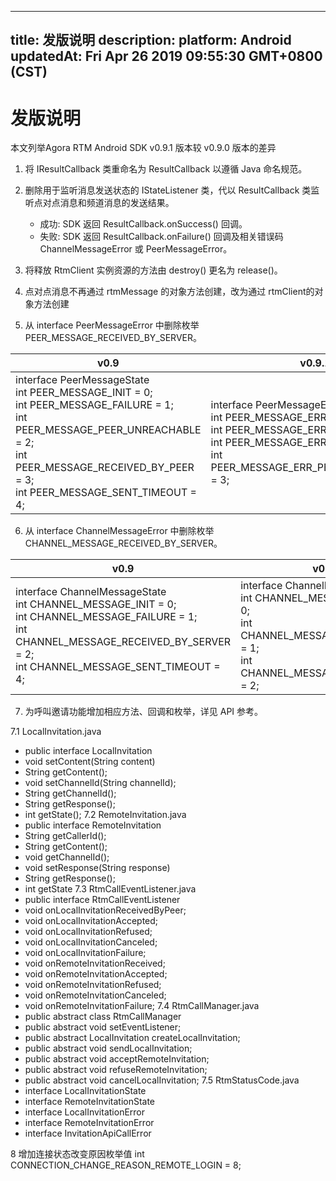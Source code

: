 
---
title: 发版说明
description: 
platform: Android
updatedAt: Fri Apr 26 2019 09:55:30 GMT+0800 (CST)
---
# 发版说明
本文列举Agora RTM Android SDK v0.9.1 版本较 v0.9.0 版本的差异

1. 将 IResultCallback 类重命名为 ResultCallback 以遵循 Java 命名规范。
2. 删除用于监听消息发送状态的 IStateListener 类，代以 ResultCallback 类监听点对点消息和频道消息的发送结果。
   - 成功: SDK 返回 ResultCallback.onSuccess() 回调。 
   - 失败: SDK 返回 ResultCallback.onFailure() 回调及相关错误码 ChannelMessageError 或 PeerMessageError。

3. 将释放 RtmClient 实例资源的方法由 destroy() 更名为 release()。
4. 点对点消息不再通过 rtmMessage 的对象方法创建，改为通过 rtmClient的对象方法创建

5. 从 interface PeerMessageError 中删除枚举 PEER_MESSAGE_RECEIVED_BY_SERVER。

| v0.9                                                         | v0.9.1                                                       |
| ------------------------------------------------------------ | ------------------------------------------------------------ |
| interface PeerMessageState  <br>int PEER_MESSAGE_INIT = 0; <br>int PEER_MESSAGE_FAILURE = 1; <br>int PEER_MESSAGE_PEER_UNREACHABLE = 2; <br>int PEER_MESSAGE_RECEIVED_BY_PEER = 3; <br>int PEER_MESSAGE_SENT_TIMEOUT = 4; | interface PeerMessageError  <br>int PEER_MESSAGE_ERR_OK = 0; <br>int PEER_MESSAGE_ERR_FAILURE = 1; <br>int PEER_MESSAGE_ERR_TIMEOUT = 2; <br>int PEER_MESSAGE_ERR_PEER_UNREACHABLE = 3; |

6. 从 interface ChannelMessageError 中删除枚举 CHANNEL_MESSAGE_RECEIVED_BY_SERVER。

| v0.9                                                         | v0.9.1                                                       |
| ------------------------------------------------------------ | ------------------------------------------------------------ |
| interface ChannelMessageState  <br>int CHANNEL_MESSAGE_INIT = 0; <br>int CHANNEL_MESSAGE_FAILURE = 1; <br>int CHANNEL_MESSAGE_RECEIVED_BY_SERVER = 2; <br>int CHANNEL_MESSAGE_SENT_TIMEOUT = 4; | interface ChannelMessageError <br>int CHANNEL_MESSAGE_ERR_OK = 0; <br>int CHANNEL_MESSAGE_ERR_FAILURE = 1; <br>int CHANNEL_MESSAGE_ERR_TIMEOUT = 2; |

7. 为呼叫邀请功能增加相应方法、回调和枚举，详见 API 参考。 

7.1 LocalInvitation.java
  - public interface LocalInvitation
  - void setContent(String content)
  - String getContent();
  - void setChannelId(String channelId);
  - String getChannelId();
  - String getResponse();
  - int getState();
7.2 RemoteInvitation.java
  - public interface RemoteInvitation 
  - String getCallerId();
  - String getContent();
  - void getChannelId();
  - void setResponse(String response)
  - String getResponse();
  - int getState
7.3 RtmCallEventListener.java
  - public interface RtmCallEventListener 
  - void onLocalInvitationReceivedByPeer;
  - void onLocalInvitationAccepted;
  - void onLocalInvitationRefused;
  - void onLocalInvitationCanceled;
  - void onLocalInvitationFailure;
  - void onRemoteInvitationReceived;
  - void onRemoteInvitationAccepted;
  - void onRemoteInvitationRefused;
  - void onRemoteInvitationCanceled;
  - void onRemoteInvitationFailure;
7.4 RtmCallManager.java
  - public abstract class RtmCallManager 
  - public abstract void setEventListener;
  - public abstract LocalInvitation createLocalInvitation;
  - public abstract void sendLocalInvitation;
  - public abstract void acceptRemoteInvitation;
  - public abstract void refuseRemoteInvitation;
  - public abstract void cancelLocalInvitation;
7.5 RtmStatusCode.java
  - interface LocalInvitationState
  - interface RemoteInvitationState
  - interface LocalInvitationError
  - interface RemoteInvitationError
  - interface InvitationApiCallError

8 增加连接状态改变原因枚举值 int CONNECTION_CHANGE_REASON_REMOTE_LOGIN = 8;


